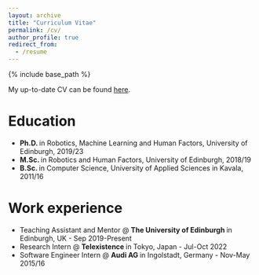 ```yaml
---
layout: archive
title: "Curriculum Vitae"
permalink: /cv/
author_profile: true
redirect_from:
  - /resume
---
```


{% include base_path %}

My up-to-date CV can be found [here](https://etriantafyllidis.github.io/files/cv_triantafyllidis.pdf).

Education
======
* <b> Ph.D. </b> in Robotics, Machine Learning and Human Factors, University of Edinburgh, 2019/23
* <b> M.Sc. </b> in Robotics and Human Factors, University of Edinburgh, 2018/19
* <b> B.Sc. </b> in Computer Science, University of Applied Sciences in Kavala, 2011/16

Work experience
======
* Teaching Assistant and Mentor @ <b> The University of Edinburgh </b> in Edinburgh, UK - Sep 2019-Present
* Research Intern @ <b> Telexistence </b> in Tokyo, Japan - Jul-Oct 2022
* Software Engineer Intern @ <b> Audi AG </b> in Ingolstadt, Germany - Nov-May 2015/16
